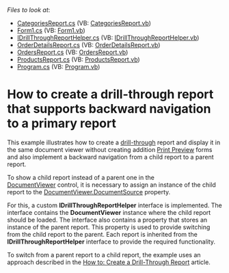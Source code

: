 <!-- default file list -->
*Files to look at*:

* [CategoriesReport.cs](./CS/ExtendedDrillThroughReport/CategoriesReport.cs) (VB: [CategoriesReport.vb](./VB/ExtendedDrillThroughReport/CategoriesReport.vb))
* [Form1.cs](./CS/ExtendedDrillThroughReport/Form1.cs) (VB: [Form1.vb](./VB/ExtendedDrillThroughReport/Form1.vb))
* [IDrillThroughReportHelper.cs](./CS/ExtendedDrillThroughReport/IDrillThroughReportHelper.cs) (VB: [IDrillThroughReportHelper.vb](./VB/ExtendedDrillThroughReport/IDrillThroughReportHelper.vb))
* [OrderDetailsReport.cs](./CS/ExtendedDrillThroughReport/OrderDetailsReport.cs) (VB: [OrderDetailsReport.vb](./VB/ExtendedDrillThroughReport/OrderDetailsReport.vb))
* [OrdersReport.cs](./CS/ExtendedDrillThroughReport/OrdersReport.cs) (VB: [OrdersReport.vb](./VB/ExtendedDrillThroughReport/OrdersReport.vb))
* [ProductsReport.cs](./CS/ExtendedDrillThroughReport/ProductsReport.cs) (VB: [ProductsReport.vb](./VB/ExtendedDrillThroughReport/ProductsReport.vb))
* [Program.cs](./CS/ExtendedDrillThroughReport/Program.cs) (VB: [Program.vb](./VB/ExtendedDrillThroughReport/Program.vb))
<!-- default file list end -->
# How to create a drill-through report that supports backward navigation to a primary report


<p>This example illustrates how to create a <a href="https://documentation.devexpress.com/#XtraReports/CustomDocument7058">drill-through</a> report and display it in the same document viewer without creating addition <a href="https://documentation.devexpress.com/#XtraReports/CustomDocument5184">Print Preview</a> forms and also implement a backward navigation from a child report to a parent report.</p>
<p>To show a child report instead of a parent one in the <a href="https://documentation.devexpress.com/#WindowsForms/CustomDocument105">DocumentViewer</a> control, it is necessary to assign an instance of the child report to the <a href="https://documentation.devexpress.com/#WindowsForms/DevExpressXtraPrintingPreviewDocumentViewer_DocumentSourcetopic">DocumentViewer.DocumentSource</a> property.</p>
<p>For this, a custom <strong>IDrillThroughReportHelper</strong> interface is implemented. The interface contains the <strong>DocumentViewer</strong> instance where the child report should be loaded. The interface also contains a property that stores an instance of the parent report. This property is used to provide switching from the child report to the parent. Each report is inherited from the <strong>IDrillThroughReportHelper</strong> interface to provide the required functionality.</p>
<p>To switch from a parent report to a child report, the example uses an approach described in the <a href="https://documentation.devexpress.com/#XtraReports/CustomDocument4789">How to: Create a Drill-Through Report</a> article.</p>

<br/>


